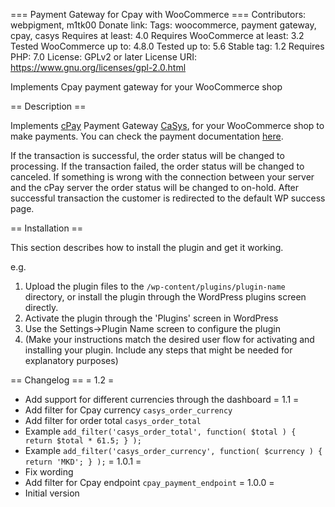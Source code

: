 === Payment Gateway for Cpay with WooCommerce ===
Contributors: webpigment, m1tk00
Donate link:
Tags: woocommerce, payment gateway, cpay, casys
Requires at least: 4.0
Requires WooCommerce at least: 3.2
Tested WooCommerce up to: 4.8.0
Tested up to: 5.6
Stable tag: 1.2
Requires PHP: 7.0
License: GPLv2 or later
License URI: https://www.gnu.org/licenses/gpl-2.0.html

Implements Cpay payment gateway for your WooCommerce shop

== Description ==

Implements [cPay](https://www.cpay.com.mk/Client/page/default.aspx?xml_id=/mk-MK/) Payment Gateway [CaSys](http://www.casys.com.mk/en.html), for your WooCommerce shop to make payments.
You can check the payment documentation [here](https://www.cpay.com.mk/repository/documents/cPay_Merchant_Params.pdf).

If the transaction is successful, the order status will be changed to processing. If the transaction failed, the order status will be changed to canceled. If something is wrong with the connection between your server and the cPay server the order status will be changed to on-hold. After successful transaction the customer is redirected to the default WP success page.

== Installation ==

This section describes how to install the plugin and get it working.

e.g.

1. Upload the plugin files to the `/wp-content/plugins/plugin-name` directory, or install the plugin through the WordPress plugins screen directly.
1. Activate the plugin through the 'Plugins' screen in WordPress
1. Use the Settings->Plugin Name screen to configure the plugin
1. (Make your instructions match the desired user flow for activating and installing your plugin. Include any steps that might be needed for explanatory purposes)

== Changelog ==
= 1.2 =
* Add support for different currencies through the dashboard
  = 1.1 =
* Add filter for Cpay currency `casys_order_currency`
* Add filter for order total `casys_order_total`
* Example `add_filter('casys_order_total', function( $total ) { return $total * 61.5; } );`
* Example `add_filter('casys_order_currency', function( $currency ) { return 'MKD'; } );`
  = 1.0.1 =
* Fix wording
* Add filter for Cpay endpoint `cpay_payment_endpoint`
  = 1.0.0 =
* Initial version
